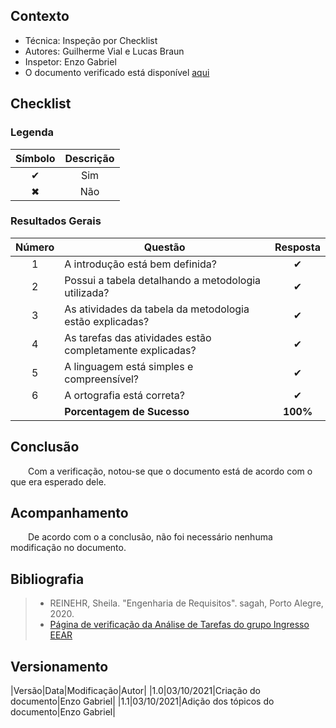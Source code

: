 ## Contexto	
 - Técnica: Inspeção por Checklist
 - Autores: Guilherme Vial e Lucas Braun
 - Inspetor: Enzo Gabriel
 - O documento verificado está disponível [aqui](../../design-ava-des/nivel-2/planejamento_avaliacao.md)

## Checklist

### Legenda 

|Símbolo|Descrição|
|:-:|:-:|
|✔|Sim|
|✖|Não|

### Resultados Gerais
|Número|Questão|Resposta|
|:-:|--|:-:|
|1|A introdução está bem definida?|✔|
|2|Possui a tabela detalhando a metodologia utilizada?|✔|
|3|As atividades da tabela da metodologia estão explicadas?|✔|
|4|As tarefas das atividades estão completamente explicadas?|✔|
|5|A linguagem está simples e compreensível?|✔|
|6|A ortografia está correta?|✔|
||**Porcentagem de Sucesso**|**100%**|

## Conclusão

&emsp;&emsp;Com a verificação, notou-se que o documento está de acordo com o que era esperado dele.
## Acompanhamento

&emsp;&emsp;De acordo com o a conclusão, não foi necessário nenhuma modificação no documento.
## Bibliografia

> - REINEHR, Sheila. "Engenharia de Requisitos". sagah, Porto Alegre, 2020.
> - [Página de verificação da Análise de Tarefas do grupo Ingresso EEAR](https://interacao-humano-computador.github.io/2020.2-Ingresso.eear/design-ava-dese/nivel-2/plan-prototipo-papel/)

## Versionamento
|Versão|Data|Modificação|Autor|
|1.0|03/10/2021|Criação do documento|Enzo Gabriel|
|1.1|03/10/2021|Adição dos tópicos do documento|Enzo Gabriel|
